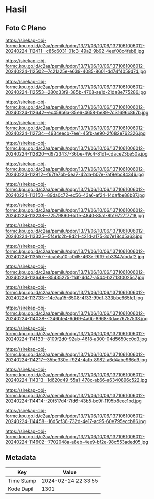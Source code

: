 # Hasil

## Foto C Plano

https://sirekap-obj-formc.kpu.go.id/c2aa/pemilu/pdpr/13/71/06/10/06/1371061006012-20240224-112411--c85c6031-01c3-49a2-9b92-4eef08c4feb8.jpg

https://sirekap-obj-formc.kpu.go.id/c2aa/pemilu/pdpr/13/71/06/10/06/1371061006012-20240224-112502--7c21a25e-e639-4085-8601-dd74f4059d7d.jpg

https://sirekap-obj-formc.kpu.go.id/c2aa/pemilu/pdpr/13/71/06/10/06/1371061006012-20240224-112553--280d33f9-385b-4708-ae1d-21da8e775286.jpg

https://sirekap-obj-formc.kpu.go.id/c2aa/pemilu/pdpr/13/71/06/10/06/1371061006012-20240224-112642--ec459b6a-85e6-4658-be89-7c31696c867b.jpg

https://sirekap-obj-formc.kpu.go.id/c2aa/pemilu/pdpr/13/71/06/10/06/1371061006012-20240224-112734--4934eecb-7ee1-45fb-ae90-2f682e762326.jpg

https://sirekap-obj-formc.kpu.go.id/c2aa/pemilu/pdpr/13/71/06/10/06/1371061006012-20240224-112820--d9723437-36be-49c4-81d1-cdace23be50a.jpg

https://sirekap-obj-formc.kpu.go.id/c2aa/pemilu/pdpr/13/71/06/10/06/1371061006012-20240224-112912--f67fe7bb-5ea7-42da-b07e-7af9ebc84346.jpg

https://sirekap-obj-formc.kpu.go.id/c2aa/pemilu/pdpr/13/71/06/10/06/1371061006012-20240224-113150--89da0c72-ec56-43a6-af24-14dafbe88b87.jpg

https://sirekap-obj-formc.kpu.go.id/c2aa/pemilu/pdpr/13/71/06/10/06/1371061006012-20240224-113238--72579890-6dfe-4840-85a1-8b19727f7718.jpg

https://sirekap-obj-formc.kpu.go.id/c2aa/pemilu/pdpr/13/71/06/10/06/1371061006012-20240224-113325--5f4e1c2b-8d21-421d-a175-3d7e18cd5a63.jpg

https://sirekap-obj-formc.kpu.go.id/c2aa/pemilu/pdpr/13/71/06/10/06/1371061006012-20240224-113557--dcab5a10-c0d5-463e-9ff9-cb3347abdaf2.jpg

https://sirekap-obj-formc.kpu.go.id/c2aa/pemilu/pdpr/13/71/06/10/06/1371061006012-20240224-113649--85435275-f1df-4d47-a544-b2713f0025c7.jpg

https://sirekap-obj-formc.kpu.go.id/c2aa/pemilu/pdpr/13/71/06/10/06/1371061006012-20240224-113733--14c7aa15-6508-4f33-99df-333bbe665fc1.jpg

https://sirekap-obj-formc.kpu.go.id/c2aa/pemilu/pdpr/13/71/06/10/06/1371061006012-20240224-114038--f246bfe4-6d69-4a0b-8968-3dae76757538.jpg

https://sirekap-obj-formc.kpu.go.id/c2aa/pemilu/pdpr/13/71/06/10/06/1371061006012-20240224-114133--8109f2d0-92ab-4618-a300-04d5650cc0d3.jpg

https://sirekap-obj-formc.kpu.go.id/c2aa/pemilu/pdpr/13/71/06/10/06/1371061006012-20240224-114217--35be330c-f924-4afb-8982-a6d4abe966d9.jpg

https://sirekap-obj-formc.kpu.go.id/c2aa/pemilu/pdpr/13/71/06/10/06/1371061006012-20240224-114313--1d620d49-55a1-478c-ab66-a6340896c522.jpg

https://sirekap-obj-formc.kpu.go.id/c2aa/pemilu/pdpr/13/71/06/10/06/1371061006012-20240224-114414--20f517d4-7fd6-43b5-bc9f-1195b8eec1bd.jpg

https://sirekap-obj-formc.kpu.go.id/c2aa/pemilu/pdpr/13/71/06/10/06/1371061006012-20240224-114458--16d5cf36-732d-4e17-ac95-60e795eccb86.jpg

https://sirekap-obj-formc.kpu.go.id/c2aa/pemilu/pdpr/13/71/06/10/06/1371061006012-20240224-114602--7702048a-a8eb-4ee9-bf2e-98c553aded05.jpg


## Metadata

| Key        | Value               |
| ---------- | ------------------- |
| Time Stamp | 2024-02-24 22:33:55 |
| Kode Dapil | 1301                |



